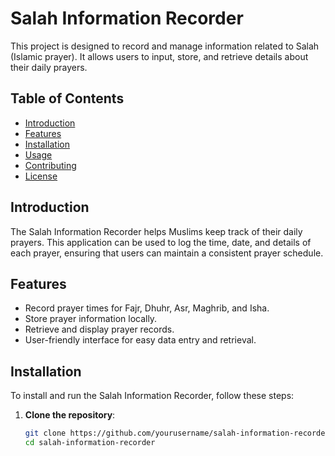# Salah Information Recorder

This project is designed to record and manage information related to Salah (Islamic prayer). It allows users to input, store, and retrieve details about their daily prayers.

## Table of Contents

- [Introduction](#introduction)
- [Features](#features)
- [Installation](#installation)
- [Usage](#usage)
- [Contributing](#contributing)
- [License](#license)

## Introduction

The Salah Information Recorder helps Muslims keep track of their daily prayers. This application can be used to log the time, date, and details of each prayer, ensuring that users can maintain a consistent prayer schedule.

## Features

- Record prayer times for Fajr, Dhuhr, Asr, Maghrib, and Isha.
- Store prayer information locally.
- Retrieve and display prayer records.
- User-friendly interface for easy data entry and retrieval.

## Installation

To install and run the Salah Information Recorder, follow these steps:

1. **Clone the repository**:
   ```sh
   git clone https://github.com/yourusername/salah-information-recorder.git
   cd salah-information-recorder

